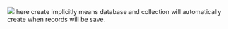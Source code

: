 ![](./screenshots/06_understanding_db_coll_doc/2022-06-26-09-33-08.png)
here create implicitly means database and collection will automatically create when records will be save.